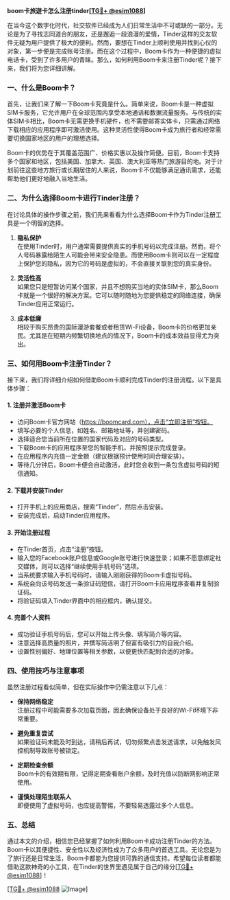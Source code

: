 **boom卡旅遊卡怎么注册tinder[[TG💪+ @esim1088](https://t.me/s/esim1088)]**

在当今这个数字化时代，社交软件已经成为人们日常生活中不可或缺的一部分。无论是为了寻找志同道合的朋友，还是邂逅一段浪漫的爱情，Tinder这样的交友软件无疑为用户提供了极大的便利。然而，要想在Tinder上顺利使用并找到心仪的对象，第一步便是完成账号注册。而在这个过程中，Boom卡作为一种便捷的虚拟电话卡，受到了许多用户的青睐。那么，如何利用Boom卡来注册Tinder呢？接下来，我们将为您详细讲解。

### **一、什么是Boom卡？**

首先，让我们来了解一下Boom卡究竟是什么。简单来说，Boom卡是一种虚拟SIM卡服务，它允许用户在全球范围内享受本地通话和数据流量服务。与传统的实体SIM卡相比，Boom卡无需更换手机硬件，也不需要邮寄实体卡，只需通过网络下载相应的应用程序即可激活使用。这种灵活性使得Boom卡成为旅行者和经常需要切换国家地区的用户的理想选择。

Boom卡的优势在于其覆盖范围广、价格实惠以及操作简便。目前，Boom卡支持多个国家和地区，包括美国、加拿大、英国、澳大利亚等热门旅游目的地。对于计划前往这些地方旅行或长期居住的人来说，Boom卡不仅能够满足通讯需求，还能帮助他们更好地融入当地生活。

### **二、为什么选择Boom卡进行Tinder注册？**

在讨论具体的操作步骤之前，我们先来看看为什么选择Boom卡作为Tinder注册工具是一个明智的选择。

1. **隐私保护**  
   在使用Tinder时，用户通常需要提供真实的手机号码以完成注册。然而，将个人号码暴露给陌生人可能会带来安全隐患。而使用Boom卡则可以在一定程度上保护您的隐私，因为它的号码是虚拟的，不会直接关联到您的真实身份。

2. **灵活性高**  
   如果您只是短暂访问某个国家，并且不想购买当地的实体SIM卡，那么Boom卡就是一个很好的解决方案。它可以随时随地为您提供稳定的网络连接，确保Tinder应用正常运行。

3. **成本低廉**  
   相较于购买昂贵的国际漫游套餐或者租赁Wi-Fi设备，Boom卡的价格更加亲民。尤其是在短期内频繁切换地点的情况下，Boom卡的成本效益显得尤为突出。

### **三、如何用Boom卡注册Tinder？**

接下来，我们将详细介绍如何借助Boom卡顺利完成Tinder的注册流程。以下是具体步骤：

#### **1. 注册并激活Boom卡**
   - 访问Boom卡官方网站（https://boomcard.com），点击“立即注册”按钮。
   - 填写必要的个人信息，如姓名、邮箱地址等，并创建密码。
   - 选择适合您当前所在位置的国家代码及对应的号码类型。
   - 下载Boom卡的应用程序至您的智能手机，并按照提示完成登录。
   - 在应用程序内充值一定金额（建议根据预计使用时间合理安排）。
   - 等待几分钟后，Boom卡便会自动激活，此时您会收到一条包含虚拟号码的短信通知。

#### **2. 下载并安装Tinder**
   - 打开手机上的应用商店，搜索“Tinder”，然后点击安装。
   - 安装完成后，启动Tinder应用程序。

#### **3. 开始注册过程**
   - 在Tinder首页，点击“注册”按钮。
   - 输入您的Facebook账户信息或Google账号进行快速登录；如果不愿意绑定社交媒体，则可以选择“继续使用手机号码”选项。
   - 当系统要求输入手机号码时，请输入刚刚获得的Boom卡虚拟号码。
   - 系统会向该号码发送一条验证码短信，请打开Boom卡应用程序查看并复制验证码。
   - 将验证码填入Tinder界面中的相应框内，确认提交。

#### **4. 完善个人资料**
   - 成功验证手机号码后，您可以开始上传头像、填写简介等内容。
   - 注意选择高质量的照片，并撰写简洁明了但富有吸引力的自我介绍。
   - 设置性别偏好、地理位置等相关参数，以便更快匹配到合适的对象。

### **四、使用技巧与注意事项**

虽然注册过程看似简单，但在实际操作中仍需注意以下几点：

- **保持网络稳定**  
  注册过程中可能需要多次加载页面，因此确保设备处于良好的Wi-Fi环境下非常重要。
  
- **避免重复尝试**  
  如果验证码未能及时到达，请稍后再试，切勿频繁点击发送请求，以免触发风控机制导致账号被锁定。

- **定期检查余额**  
  Boom卡的有效期有限，记得定期查看账户余额，及时充值以防断网影响正常使用。

- **谨慎处理陌生联系人**  
  即便使用了虚拟号码，也应提高警惕，不要轻易透露过多个人信息。

### **五、总结**

通过本文的介绍，相信您已经掌握了如何利用Boom卡成功注册Tinder的方法。Boom卡以其便捷性、安全性以及经济性成为了众多用户的首选工具。无论您是为了旅行还是日常生活，Boom卡都能为您提供可靠的通信支持。希望每位读者都能借助这款神奇的小工具，在Tinder的世界里遇见属于自己的缘分[[TG💪+ @esim1088](https://t.me/s/esim1088)]！

[[TG💪+ @esim1088](https://t.me/s/esim1088) ![Image](https://i.postimg.cc/4NQfJmqS/Snipaste-2025-05-13-00-14-12.png)]